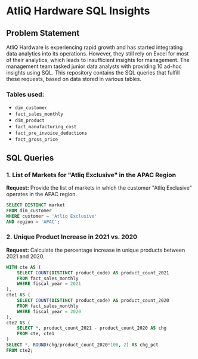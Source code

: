 # AtliQ Hardware SQL Insights

## Problem Statement

AtliQ Hardware is experiencing rapid growth and has started integrating data analytics into its operations. However, they still rely on Excel for most of their analytics, which leads to insufficient insights for management. The management team tasked junior data analysts with providing 10 ad-hoc insights using SQL. This repository contains the SQL queries that fulfill these requests, based on data stored in various tables.

### Tables used:
- `dim_customer`
- `fact_sales_monthly`
- `dim_product`
- `fact_manufacturing_cost`
- `fact_pre_invoice_deductions`
- `fact_gross_price`

## SQL Queries

### 1. List of Markets for "Atliq Exclusive" in the APAC Region
**Request:** Provide the list of markets in which the customer "Atliq Exclusive" operates in the APAC region.

```sql
SELECT DISTINCT market 
FROM dim_customer
WHERE customer = 'Atliq Exclusive' 
AND region = 'APAC';
```

### 2. Unique Product Increase in 2021 vs. 2020
**Request:** Calculate the percentage increase in unique products between 2021 and 2020.

```sql
WITH cte AS (
    SELECT COUNT(DISTINCT product_code) AS product_count_2021 
    FROM fact_sales_monthly
    WHERE fiscal_year = 2021
),
cte1 AS (
    SELECT COUNT(DISTINCT product_code) AS product_count_2020 
    FROM fact_sales_monthly
    WHERE fiscal_year = 2020
),
cte2 AS (
    SELECT *, product_count_2021 - product_count_2020 AS chg 
    FROM cte, cte1
)
SELECT *, ROUND(chg/product_count_2020*100, 2) AS chg_pct 
FROM cte2;
```


